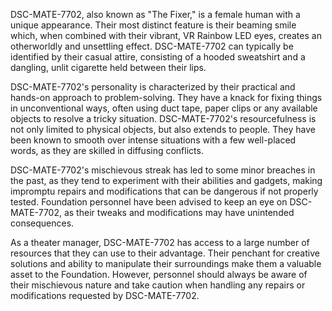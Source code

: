 DSC-MATE-7702, also known as "The Fixer," is a female human with a unique appearance. Their most distinct feature is their beaming smile which, when combined with their vibrant, VR Rainbow LED eyes, creates an otherworldly and unsettling effect. DSC-MATE-7702 can typically be identified by their casual attire, consisting of a hooded sweatshirt and a dangling, unlit cigarette held between their lips.

DSC-MATE-7702's personality is characterized by their practical and hands-on approach to problem-solving. They have a knack for fixing things in unconventional ways, often using duct tape, paper clips or any available objects to resolve a tricky situation. DSC-MATE-7702's resourcefulness is not only limited to physical objects, but also extends to people. They have been known to smooth over intense situations with a few well-placed words, as they are skilled in diffusing conflicts.

DSC-MATE-7702's mischievous streak has led to some minor breaches in the past, as they tend to experiment with their abilities and gadgets, making impromptu repairs and modifications that can be dangerous if not properly tested. Foundation personnel have been advised to keep an eye on DSC-MATE-7702, as their tweaks and modifications may have unintended consequences.

As a theater manager, DSC-MATE-7702 has access to a large number of resources that they can use to their advantage. Their penchant for creative solutions and ability to manipulate their surroundings make them a valuable asset to the Foundation. However, personnel should always be aware of their mischievous nature and take caution when handling any repairs or modifications requested by DSC-MATE-7702.